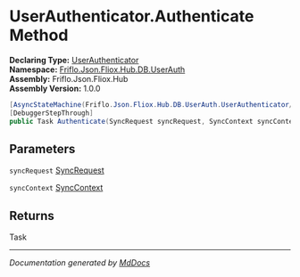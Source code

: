 ﻿<!--  
  <auto-generated>   
    The contents of this file were generated by a tool.  
    Changes to this file may be list if the file is regenerated  
  </auto-generated>   
-->

# UserAuthenticator.Authenticate Method

**Declaring Type:** [UserAuthenticator](../index.md)  
**Namespace:** [Friflo.Json.Fliox.Hub.DB.UserAuth](../../index.md)  
**Assembly:** Friflo.Json.Fliox.Hub  
**Assembly Version:** 1.0.0

```csharp
[AsyncStateMachine(Friflo.Json.Fliox.Hub.DB.UserAuth.UserAuthenticator/<Authenticate>d__11)]
[DebuggerStepThrough]
public Task Authenticate(SyncRequest syncRequest, SyncContext syncContext);
```

## Parameters

`syncRequest`  [SyncRequest](../../../../Protocol/SyncRequest/index.md)

`syncContext`  [SyncContext](../../../../Host/SyncContext/index.md)

## Returns

Task

___

*Documentation generated by [MdDocs](https://github.com/ap0llo/mddocs)*
